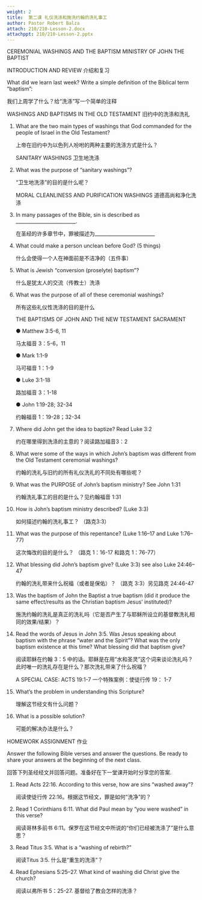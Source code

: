 ```yaml
---
weight: 2
title:  第二课 礼仪洗涤和施洗约翰的洗礼事工
author: Pastor Robert Balza
attach: 210/210-Lesson-2.docx
attachppt: 210/210-Lesson-2.pptx
---
```

CEREMONIAL WASHINGS AND THE BAPTISM MINISTRY OF JOHN THE BAPTIST

INTRODUCTION AND REVIEW 介绍和复习

What did we learn last week? Write a simple definition of the Biblical term “baptism”:

我们上周学了什么？给“洗涤”写一个简单的注释

WASHINGS AND BAPTISMS IN THE OLD TESTAMENT 旧约中的洗涤和洗礼

1) What are the two main types of washings that God commanded for the people of Israel in the Old Testament?

    上帝在旧约中为以色列人吩咐的两种主要的洗涤方式是什么？

    SANITARY WASHINGS 卫生地洗涤

2) What was the purpose of “sanitary washings”?

    “卫生地洗涤”的目的是什么呢？

    MORAL CLEANLINESS AND PURIFICATION WASHINGS 道德高尚和净化洗涤

3) In many passages of the Bible, sin is described as _________________________.

    在圣经的许多章节中，罪被描述为_________________________

4) What could make a person unclean before God? (5 things)

    什么会使得一个人在神面前是不洁净的（五件事）

5) What is Jewish “conversion (proselyte) baptism”?

    什么是犹太人的交流（传教士）洗涤

6) What was the purpose of all of these ceremonial washings?

    所有这些礼仪性洗涤的目的是什么

    THE BAPTISMS OF JOHN AND THE NEW TESTAMENT SACRAMENT

    ● Matthew 3:5-6, 11

    马太福音 3：5-6，11

    ● Mark 1:1-9

    马可福音 1：1-9

    ● Luke 3:1-18

    路加福音 3：1-18

    ● John 1:19-28; 32-34

    约翰福音 1：19-28；32-34

7) Where did John get the idea to baptize? Read Luke 3:2

    约在哪里得到洗涤的主意的？阅读路加福音3：2

8) What were some of the ways in which John’s baptism was different from the Old Testament ceremonial washings?

    约翰的洗礼与旧约的所有礼仪洗礼的不同处有哪些呢？

9) What was the PURPOSE of John’s baptism ministry?  See John 1:31

    约翰洗礼事工的目的是什么？见约翰福音 1:31

10) How is John’s baptism ministry described?  (Luke 3:3)

    如何描述约翰的洗礼事工？ （路克3:3）

11) What was the purpose of this repentance?  (Luke 1:16–17 and Luke 1:76–77)

    这次悔改的目的是什么？ （路克 1：16-17 和路克 1：76-77）

12) What blessing did John’s baptism give? (Luke 3:3) see also Luke 24:46–47

    约翰的洗礼带来什么祝福（或者是保佑）？ （路克 3:3）另见路克 24:46-47

13) Was the baptism of John the Baptist a true baptism (did it produce the same effect/results as the Christian baptism Jesus’ instituted)?

    施洗约翰的洗礼是真正的洗礼吗（它是否产生了与耶稣所设立的基督教洗礼相同的效果/结果）？

14) Read the words of Jesus in John 3:5. Was Jesus speaking about baptism with the phrase “water and the Spirit”? What was the only baptism existence at this time? What blessing did that baptism give?

    阅读耶稣在约翰 3：5 中的话。耶稣是在用“水和圣灵”这个词来谈论洗礼吗？此时唯一的洗礼存在是什么？那次洗礼带来了什么祝福？

    A SPECIAL CASE: ACTS 19:1-7 一个特殊案例：使徒行传 19： 1-7

15) What’s the problem in understanding this Scripture?

    理解这节经文有什么问题？

16) What is a possible solution?

    可能的解决办法是什么？

HOMEWORK ASSIGNMENT 作业

Answer the following Bible verses and answer the questions. Be ready to share your answers at the beginning of the next class.

回答下列圣经经文并回答问题。准备好在下一堂课开始时分享您的答案.

1) Read Acts 22:16. According to this verse, how are sins “washed away”?

    阅读使徒行传 22:16。根据这节经文，罪是如何“洗净”的？

2) Read 1 Corinthians 6:11. What did Paul mean by “you were washed” in this verse?

    阅读哥林多前书 6:11。保罗在这节经文中所说的“你们已经被洗涤了”是什么意思？

3) Read Titus 3:5. What is a “washing of rebirth?”

    阅读Titus 3:5. 什么是“重生的洗涤”？

4) Read Ephesians 5:25–27. What kind of washing did Christ give the church?

    阅读以弗所书 5：25-27. 基督给了教会怎样的洗涤？
